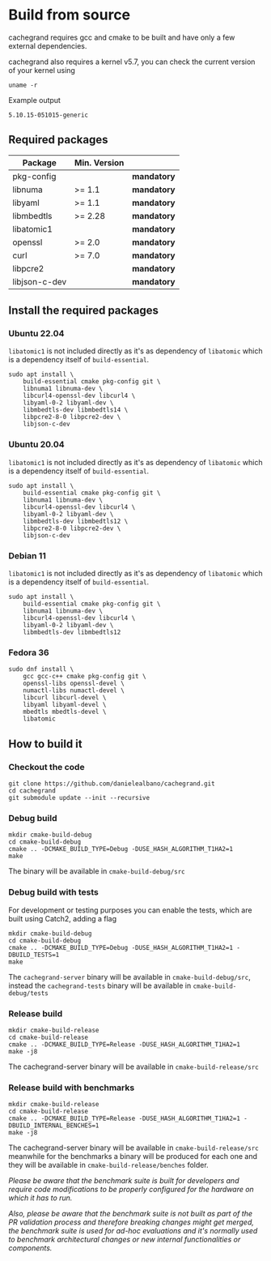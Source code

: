 Build from source
=================

cachegrand requires gcc and cmake to be built and have only a few external dependencies.

cachegrand also requires a kernel v5.7, you can check the current version of your kernel using
```shell
uname -r
```

Example output
```
5.10.15-051015-generic
```

## Required packages

| Package       | Min. Version |               |
|---------------|--------------|---------------|
| pkg-config    |              | **mandatory** |
| libnuma       | \>= 1.1      | **mandatory** |
| libyaml       | \>= 1.1      | **mandatory** |
| libmbedtls    | \>= 2.28     | **mandatory** |
| libatomic1    |              | **mandatory** |
| openssl       | \>= 2.0      | **mandatory** |
| curl          | \>= 7.0      | **mandatory** |
| libpcre2      |              | **mandatory** |
| libjson-c-dev |              | **mandatory** |

## Install the required packages

### Ubuntu 22.04

`libatomic1` is not included directly as it's as dependency of `libatomic` which is a dependency itself of 
`build-essential`.

```shell
sudo apt install \
    build-essential cmake pkg-config git \
    libnuma1 libnuma-dev \
    libcurl4-openssl-dev libcurl4 \
    libyaml-0-2 libyaml-dev \
    libmbedtls-dev libmbedtls14 \
    libpcre2-8-0 libpcre2-dev \
    libjson-c-dev
```

### Ubuntu 20.04

`libatomic1` is not included directly as it's as dependency of `libatomic` which is a dependency itself of
`build-essential`.

```shell
sudo apt install \
    build-essential cmake pkg-config git \
    libnuma1 libnuma-dev \
    libcurl4-openssl-dev libcurl4 \
    libyaml-0-2 libyaml-dev \
    libmbedtls-dev libmbedtls12 \
    libpcre2-8-0 libpcre2-dev \
    libjson-c-dev
```

### Debian 11

`libatomic1` is not included directly as it's as dependency of `libatomic` which is a dependency itself of
`build-essential`.

```shell
sudo apt install \
    build-essential cmake pkg-config git \
    libnuma1 libnuma-dev \
    libcurl4-openssl-dev libcurl4 \
    libyaml-0-2 libyaml-dev \
    libmbedtls-dev libmbedtls12
```

### Fedora 36

```shell
sudo dnf install \
    gcc gcc-c++ cmake pkg-config git \
    openssl-libs openssl-devel \
    numactl-libs numactl-devel \
    libcurl libcurl-devel \
    libyaml libyaml-devel \
    mbedtls mbedtls-devel \
    libatomic
```

## How to build it

### Checkout the code

```shell
git clone https://github.com/danielealbano/cachegrand.git
cd cachegrand
git submodule update --init --recursive
```

### Debug build

```shell
mkdir cmake-build-debug
cd cmake-build-debug
cmake .. -DCMAKE_BUILD_TYPE=Debug -DUSE_HASH_ALGORITHM_T1HA2=1
make
```

The binary will be available in `cmake-build-debug/src`

### Debug build with tests

For development or testing purposes you can enable the tests, which are built using Catch2, adding a flag

```shell
mkdir cmake-build-debug
cd cmake-build-debug
cmake .. -DCMAKE_BUILD_TYPE=Debug -DUSE_HASH_ALGORITHM_T1HA2=1 -DBUILD_TESTS=1
make
```

The `cachegrand-server` binary will be available in `cmake-build-debug/src`, instead the `cachegrand-tests` binary will
be available in `cmake-build-debug/tests`

### Release build

```shell
mkdir cmake-build-release
cd cmake-build-release
cmake .. -DCMAKE_BUILD_TYPE=Release -DUSE_HASH_ALGORITHM_T1HA2=1
make -j8
```

The cachegrand-server binary will be available in `cmake-build-release/src`

### Release build with benchmarks

```shell
mkdir cmake-build-release
cd cmake-build-release
cmake .. -DCMAKE_BUILD_TYPE=Release -DUSE_HASH_ALGORITHM_T1HA2=1 -DBUILD_INTERNAL_BENCHES=1
make -j8
```

The cachegrand-server binary will be available in `cmake-build-release/src` meanwhile for the benchmarks a binary will
be produced for each one and they will be available in `cmake-build-release/benches` folder.

*Please be aware that the benchmark suite is built for developers and require code modifications to be properly
configured for the hardware on which it has to run.*

*Also, please be aware that the benchmark suite is not built as part of the PR validation process and therefore breaking
changes might get merged, the benchmark suite is used for ad-hoc evaluations and it's normally used to benchmark
architectural changes or new internal functionalities or components.*
